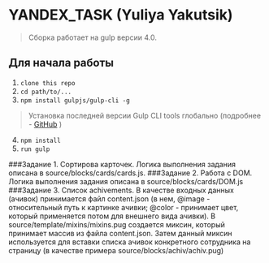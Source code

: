 # YANDEX_TASK (Yuliya Yakutsik)

> Сборка работает на gulp версии 4.0.

## Для начала работы

1. ```clone this repo```
2. ```cd path/to/...```
3. ```npm install gulpjs/gulp-cli -g```  
> Установка последней версии Gulp CLI tools глобально (подробнее - [GitHub](https://github.com/gulpjs/gulp/blob/4.0/docs/getting-started.md) )

4. ```npm install```
6. ```run gulp```

###Задание 1. Сортирова карточек. Логика выполнения задания описана в source/blocks/cards/cards.js.
###Задание 2. Работа с DOM. Логика выполнения задания описана в source/blocks/cards/DOM.js
###Задание 3. Список achivements. В качестве входных данных (ачивок) принимается файл content.json (в нем, @image - относительный путь к картинке ачивки; @color - принимает цвет, который применяется потом для внешнего вида ачивки). В source/template/mixins/mixins.pug создается миксин, который принимает массив из файла content.json. Затем данный миксин используется для вставки списка ачивок конкретного сотрудника на страницу (в качестве примера source/blocks/achiv/achiv.pug)